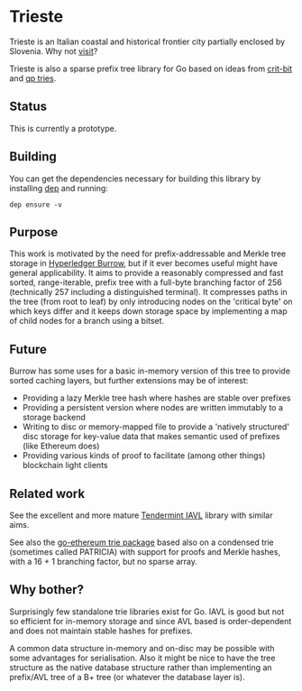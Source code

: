 # Trieste
Trieste is an Italian coastal and historical frontier city partially enclosed by Slovenia. Why not [visit](https://www.turismofvg.it/Locality/Trieste)?

Trieste is also a sparse prefix tree library for Go based on ideas from [crit-bit](https://cr.yp.to/critbit.html) and [qp tries](https://dotat.at/prog/qp/README.html).

## Status
This is currently a prototype.

## Building
You can get the dependencies necessary for building this library by installing [dep](https://github.com/golang/dep) and running:

```shell
dep ensure -v
```

## Purpose
This work is motivated by the need for prefix-addressable and Merkle tree storage in [Hyperledger Burrow](https://github.com/hyperledger/burrow), but if it ever becomes useful might have general applicability. It aims to provide a reasonably compressed and fast sorted, range-iterable, prefix tree with a full-byte branching factor of 256 (technically 257 including a distinguished terminal). It compresses paths in the tree (from root to leaf) by only introducing nodes on the 'critical byte' on which keys differ and it keeps down storage space by implementing a map of child nodes for a branch using a bitset.

## Future
Burrow has some uses for a basic in-memory version of this tree to provide sorted caching layers, but further extensions may be of interest:

- Providing a lazy Merkle tree hash where hashes are stable over prefixes
- Providing a persistent version where nodes are written immutably to a storage backend
- Writing to disc or memory-mapped file to provide a 'natively structured' disc storage for key-value data that makes semantic used of prefixes (like Ethereum does)
- Providing various kinds of proof to facilitate (among other things) blockchain light clients

## Related work
See the excellent and more mature [Tendermint IAVL](https://github.com/tendermint/iavl) library with similar aims.

See also the [go-ethereum trie package](https://github.com/ethereum/go-ethereum/tree/master/trie) based also on a condensed trie (sometimes called PATRICIA) with support for proofs and Merkle hashes, with a 16 + 1 branching factor, but no sparse array.

## Why bother?
Surprisingly few standalone trie libraries exist for Go. IAVL is good but not so efficient for in-memory storage and since AVL based is order-dependent and does not maintain stable hashes for prefixes.

A common data structure in-memory and on-disc may be possible with some advantages for serialisation. Also it might be nice to have the tree structure as the native database structure rather than implementing an prefix/AVL tree of a B+ tree (or whatever the database layer is).
